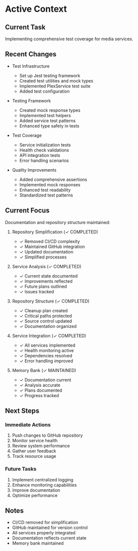 # Active Context

## Current Task
Implementing comprehensive test coverage for media services.

## Recent Changes
- Test Infrastructure
  * Set up Jest testing framework
  * Created test utilities and mock types
  * Implemented PlexService test suite
  * Added test configuration

- Testing Framework
  * Created mock response types
  * Implemented test helpers
  * Added service test patterns
  * Enhanced type safety in tests

- Test Coverage
  * Service initialization tests
  * Health check validations
  * API integration tests
  * Error handling scenarios

- Quality Improvements
  * Added comprehensive assertions
  * Implemented mock responses
  * Enhanced test readability
  * Standardized test patterns

## Current Focus
Documentation and repository structure maintained:

1. Repository Simplification (✓ COMPLETED)
   - ✓ Removed CI/CD complexity
   - ✓ Maintained GitHub integration
   - ✓ Updated documentation
   - ✓ Simplified processes

2. Service Analysis (✓ COMPLETED)
   - ✓ Current state documented
   - ✓ Improvements reflected
   - ✓ Future plans outlined
   - ✓ Issues tracked

3. Repository Structure (✓ COMPLETED)
   - ✓ Cleanup plan created
   - ✓ Critical paths protected
   - ✓ Source control updated
   - ✓ Documentation organized

4. Service Integration (✓ COMPLETED)
   - ✓ All services implemented
   - ✓ Health monitoring active
   - ✓ Dependencies resolved
   - ✓ Error handling improved

5. Memory Bank (✓ MAINTAINED)
   - ✓ Documentation current
   - ✓ Analysis accurate
   - ✓ Plans documented
   - ✓ Progress tracked

## Next Steps

### Immediate Actions
1. Push changes to GitHub repository
2. Monitor service health
3. Review system performance
4. Gather user feedback
5. Track resource usage

### Future Tasks
1. Implement centralized logging
2. Enhance monitoring capabilities
3. Improve documentation
4. Optimize performance

## Notes
- CI/CD removed for simplification
- GitHub maintained for version control
- All services properly integrated
- Documentation reflects current state
- Memory bank maintained